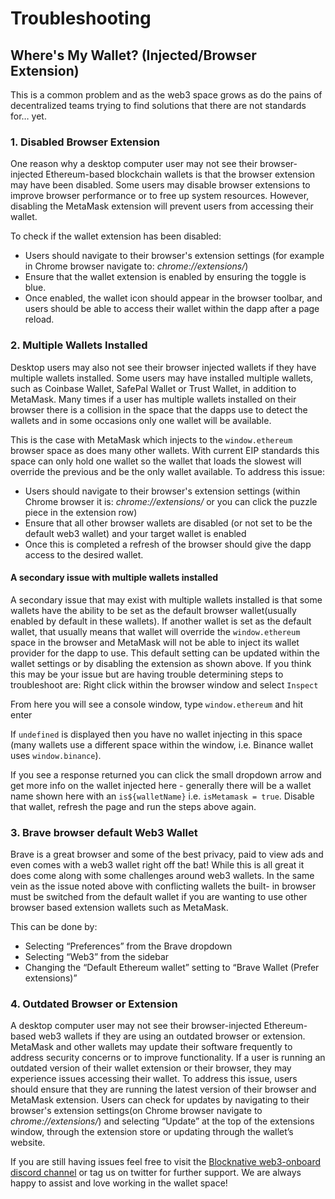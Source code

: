 # Troubleshooting

## Where's My Wallet? (Injected/Browser Extension)

This is a common problem and as the web3 space grows as do the pains of decentralized teams trying to find solutions that there are not standards for… yet.

### 1.	Disabled Browser Extension
One reason why a desktop computer user may not see their browser-injected Ethereum-based blockchain wallets is that the browser extension may have been disabled. Some users may disable browser extensions to improve browser performance or to free up system resources. However, disabling the MetaMask extension will prevent users from accessing their wallet.

To check if the wallet extension has been disabled: 
- Users should navigate to their browser's extension settings (for example in Chrome browser navigate to: _chrome://extensions/_) 
- Ensure that the wallet extension is enabled by ensuring the toggle is blue. 
- Once enabled, the wallet icon should appear in the browser toolbar, and users should be able to access their wallet within the dapp after a page reload.

### 2.	Multiple Wallets Installed
Desktop users may also not see their browser injected wallets if they have multiple wallets installed. Some users may have installed multiple wallets, such as Coinbase Wallet, SafePal Wallet or Trust Wallet, in addition to MetaMask. Many times if a user has multiple wallets installed on their browser there is a collision in the space that the dapps use to detect the wallets and in some occasions only one wallet will be available. 

This is the case with MetaMask which injects to the `window.ethereum` browser space as does many other wallets. With current EIP standards this space can only hold one wallet so the wallet that loads the slowest will override the previous and be the only wallet available.
To address this issue: 
- Users should navigate to their browser's extension settings (within Chrome browser it is: _chrome://extensions/_ or you can click the puzzle piece in the extension row) 
- Ensure that all other browser wallets are disabled (or not set to be the default web3 wallet) and your target wallet is enabled
- Once this is completed a refresh of the browser should give the dapp access to the desired wallet.

#### A secondary issue with multiple wallets installed
A secondary issue that may exist with multiple wallets installed is that some wallets have the ability to be set as the default browser wallet(usually enabled by default in these wallets). If another wallet is set as the default wallet, that usually means that wallet will override the `window.ethereum` space in the browser and MetaMask will not be able to inject its wallet provider for the dapp to use. This default setting can be updated within the wallet settings or by disabling the extension as shown above.
If you think this may be your issue but are having trouble determining steps to troubleshoot are:
Right click within the browser window and select `Inspect`

From here you will see a console window, type `window.ethereum` and hit enter

If `undefined` is displayed then you have no wallet injecting in this space (many wallets use a different space within the window, i.e. Binance wallet uses `window.binance`).

If you see a response returned you can click the small dropdown arrow and get more info on the wallet injected here - generally there will be a wallet name shown here with an `is${walletName}` i.e. `isMetamask = true`.
Disable that wallet, refresh the page and run the steps above again.

### 3. 	Brave browser default Web3 Wallet
Brave is a great browser and some of the best privacy, paid to view ads and even comes with a web3 wallet right off the bat! While this is all great it does come along with some challenges around web3 wallets. In the same vein as the issue noted above with conflicting wallets the built- in browser must be switched from the default wallet if you are wanting to use other browser based extension wallets such as MetaMask. 

This can be done by:
- Selecting “Preferences” from the Brave dropdown 
- Selecting “Web3” from the sidebar
- Changing the “Default Ethereum wallet” setting to “Brave Wallet (Prefer extensions)”


### 4.   Outdated Browser or Extension
A desktop computer user may not see their browser-injected Ethereum-based web3 wallets if they are using an outdated browser or extension. MetaMask and other wallets may update their software frequently to address security concerns or to improve functionality. If a user is running an outdated version of their wallet extension or their browser, they may experience issues accessing their wallet.
To address this issue, users should ensure that they are running the latest version of their browser and MetaMask extension. Users can check for updates by navigating to their browser's extension settings(on Chrome browser navigate to _chrome://extensions/_) and selecting “Update” at the top of the extensions window, through the extension store or updating through the wallet’s website.


If you are still having issues feel free to visit the [Blocknative web3-onboard discord channel](https://discord.gg/4qZUshUY) or tag us on twitter for further support. We are always happy to assist and love working in the wallet space!

